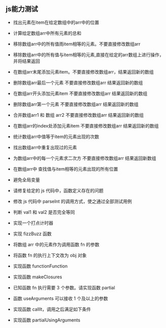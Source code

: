 ## js能力测试

- 找出元素在item在给定数组中的arr中的位置

- 计算给定数组arr中所有元素的总和

- 移除数组arr中的所有值雨item相等的元素。不要直接修改数组arr

- 移除数组arr中的所有值与item相等的元素,直接在给定的arr数组上进行操作，并将结果返回

- 在数组arr末尾添加元素item。不要直接修改数组arr，结果返回新的数组

- 删除数组arr最后一个元素 不要直接修改数组arr 结果返回新的数组

- 在数组arr开头添加元素item 不要直接修改数组arr 结果返回新的数组

- 删除数组arr第一个元素 不要直接修改数组arr 结果返回新的数组

- 合并数组arr1 和 数组 arr2 不要直接修改数组arr 结果返回新的数组

- 在数组arr的index处添加元素item 不要直接修改数组arr 结果返回新的数组

- 统计数组arr中值等于item的元素出现的次数

- 找出数组arr中重复出现过的元素

- 为数组arr中的每一个元素求二次方 不要直接修改数组arr 结果返回新数组

- 在数组arr中 查找值与item相等的元素出现的所有位置

- 避免全局变量

- 请修复给定的 js 代码中，函数定义存在的问题

- 修改 js 代码中 parseInt 的调用方式，使之通过全部测试用例

- 判断 val1 和 val2 是否完全等同

- 实现一个打点计时器

- 实现 fizzBuzz 函数

- 将数组 arr 中的元素作为调用函数 fn 的参数

- 将函数 fn 的执行上下文改为 obj 对象

- 实现函数 functionFunction

- 实现函数 makeClosures

- 已知函数 fn 执行需要 3 个参数。请实现函数 partial

- 函数 useArguments 可以接收 1 个及以上的参数

- 实现函数 callIt，调用之后满足如下条件

- 实现函数 partialUsingArguments


